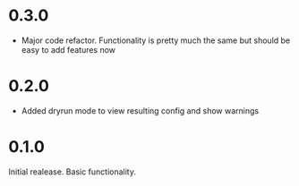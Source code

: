 # 0.3.0
- Major code refactor. Functionality is pretty much the same but should be easy to add features now

# 0.2.0
- Added dryrun mode to view resulting config and show warnings

# 0.1.0
Initial realease.
Basic functionality.
